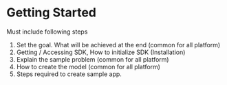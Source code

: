 ﻿# Getting Started
<p class="ptm">Must include following steps</p>
<ol class="ul-cozy" style="list-style: decimal">
    <li>Set the goal. What will be achieved at the end (common for all platform)</li>
    <li>Getting / Accessing SDK, How to initialize SDK (Installation)</li>
    <li>Explain the sample problem (common for all platform)</li>
    <li>How to create the model (common for all platform)</li>
    <li>Steps required to create sample app.</li>
</ol>
